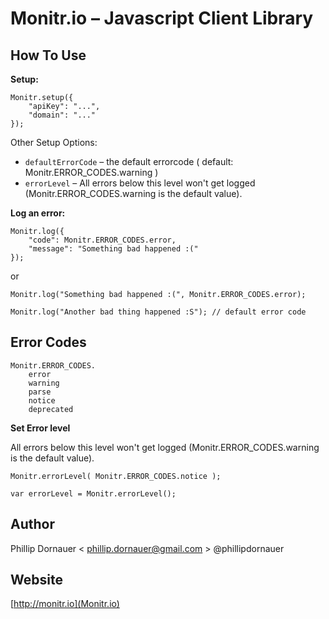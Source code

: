 Monitr.io – Javascript Client Library
===


How To Use
---

**Setup:**

    Monitr.setup({
        "apiKey": "...",
        "domain": "..."
    });


Other Setup Options:

* `defaultErrorCode` – the default errorcode ( default: Monitr.ERROR_CODES.warning )
* `errorLevel` – All errors below this level won't get logged (Monitr.ERROR_CODES.warning is the default value).


**Log an error:**

    Monitr.log({
        "code": Monitr.ERROR_CODES.error,
        "message": "Something bad happened :("
    });



or

    Monitr.log("Something bad happened :(", Monitr.ERROR_CODES.error);
    
    Monitr.log("Another bad thing happened :S"); // default error code



Error Codes
---

    Monitr.ERROR_CODES.
        error
        warning
        parse
        notice
        deprecated

**Set Error level**

All errors below this level won't get logged (Monitr.ERROR_CODES.warning is the default value).

    Monitr.errorLevel( Monitr.ERROR_CODES.notice );
    
    var errorLevel = Monitr.errorLevel();



Author
---

Phillip Dornauer < phillip.dornauer@gmail.com > @phillipdornauer


Website
---

[http://monitr.io](Monitr.io)



